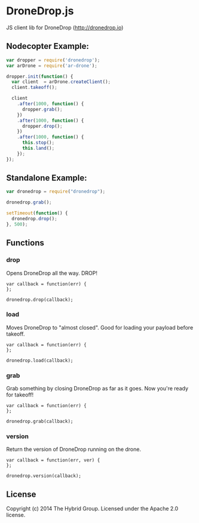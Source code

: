 # DroneDrop.js

JS client lib for DroneDrop (http://dronedrop.io)

## Nodecopter Example:

```javascript
var dropper = require('dronedrop');
var arDrone = require('ar-drone');

dropper.init(function() {
  var client  = arDrone.createClient();
  client.takeoff();

  client
    .after(1000, function() {
      dropper.grab();
    })
    .after(1000, function() {
      dropper.drop();
    })
    .after(1000, function() {
      this.stop();
      this.land();
    });
});
```

## Standalone Example:

```javascript
var dronedrop = require("dronedrop");

dronedrop.grab();

setTimeout(function() {
  dronedrop.drop();
}, 500);
```

## Functions

### drop

Opens DroneDrop all the way. DROP!

```
var callback = function(err) {
};

dronedrop.drop(callback);
```

### load

Moves DroneDrop to "almost closed". Good for loading your payload before takeoff.

```
var callback = function(err) {
};

dronedrop.load(callback);
```

### grab

Grab something by closing DroneDrop as far as it goes. Now you're ready for takeoff!

```
var callback = function(err) {
};

dronedrop.grab(callback);
```

### version

Return the version of DroneDrop running on the drone.

```
var callback = function(err, ver) {
};

dronedrop.version(callback);
```

## License

Copyright (c) 2014 The Hybrid Group. Licensed under the Apache 2.0 license.

